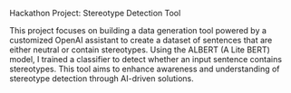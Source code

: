 Hackathon Project: Stereotype Detection Tool

This project focuses on building a data generation tool powered by a customized OpenAI assistant to create a dataset of sentences that are either neutral or contain stereotypes. Using the ALBERT (A Lite BERT) model, I trained a classifier to detect whether an input sentence contains stereotypes. This tool aims to enhance awareness and understanding of stereotype detection through AI-driven solutions.
